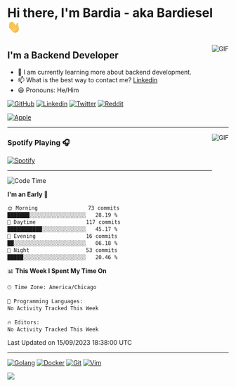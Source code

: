 # Hi there, I'm Bardia - aka Bardiesel <img width="30px" height="30" src="https://github.com/SatYu26/SatYu26/raw/master/Assets/Hi.gif" />

<img align="right" alt="GIF" height="160px" src="https://octodex.github.com/images/daftpunktocat-guy.gif" />

## I'm a Backend Developer

- 🌱 I am currently learning more about backend development.
- 📫 What is the best way to contact me? [Linkedin](https://www.linkedin.com/in/bardiesel/)
- 😄 Pronouns: He/Him

[![GitHub](https://img.shields.io/badge/Github-100000?style=for-the-badge&logo=github&logoColor=white)](https://github.com/bardiesel)
[![Linkedin](https://img.shields.io/badge/Linkedin-0077B5?style=for-the-badge&logo=linkedin&logoColor=white)](https://www.linkedin.com/in/bardiesel/)
[![Twitter](https://img.shields.io/badge/Twitter-1DA1F2?style=for-the-badge&logo=twitter&logoColor=white)](https://twitter.com/realbardiesel)
[![Reddit](https://img.shields.io/badge/Reddit-FF4500?style=for-the-badge&logo=reddit&logoColor=white)](https://www.reddit.com/user/Bardiesel)

[![Apple](https://img.shields.io/badge/Apple-MacBook_Pro_2019-999999?style=for-the-badge&logo=apple&logoColor=white)]()

---

<img align="right" alt="GIF" height="170px" src="https://media.giphy.com/media/J5B1Y8QZnzXXbLQIBu/giphy.gif" />

### Spotify Playing 🎧

[![Spotify](https://novatorem-kyzbk7wxl-bardiesel.vercel.app/api/spotify)](https://open.spotify.com/user/31doy22mvycwt43tx6ajtqe7tdtu)

---

<!--START_SECTION:waka-->
![Code Time](http://img.shields.io/badge/Code%20Time-87%20hrs%2026%20mins-blue)

**I'm an Early 🐤** 

```text
🌞 Morning                73 commits          ███████░░░░░░░░░░░░░░░░░░   28.19 % 
🌆 Daytime                117 commits         ███████████░░░░░░░░░░░░░░   45.17 % 
🌃 Evening                16 commits          ██░░░░░░░░░░░░░░░░░░░░░░░   06.18 % 
🌙 Night                  53 commits          █████░░░░░░░░░░░░░░░░░░░░   20.46 % 
```


📊 **This Week I Spent My Time On** 

```text
🕑︎ Time Zone: America/Chicago

💬 Programming Languages: 
No Activity Tracked This Week

🔥 Editors: 
No Activity Tracked This Week
```


 Last Updated on 15/09/2023 18:38:00 UTC
<!--END_SECTION:waka-->


---


[![Golang](https://img.shields.io/badge/Go-00ADD8?style=for-the-badge&logo=go&logoColor=white)]()
[![Docker](https://img.shields.io/badge/Docker-2CA5E0?style=for-the-badge&logo=docker&logoColor=white)]()
[![Git](https://img.shields.io/badge/Git-F05032?style=for-the-badge&logo=git&logoColor=white)]()
[![Vim](https://img.shields.io/badge/Vim-%2311AB00.svg?&style=for-the-badge&logo=vim&logoColor=white)]()


<img src="https://imgur.com/rilHVxA.png"/> 


